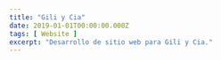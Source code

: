 ```yaml
---
title: "Gili y Cia"
date: 2019-01-01T00:00:00.000Z
tags: [ Website ]
excerpt: "Desarrollo de sitio web para Gili y Cia."
---
```



<!-- // Content  -->